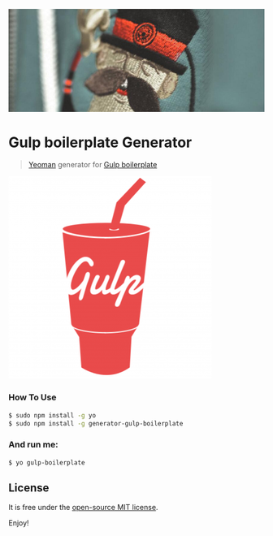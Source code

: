 ![](/yo.png)

# Gulp boilerplate Generator

> [Yeoman](http://yeoman.io/generators/) generator for [Gulp boilerplate](https://github.com/nandomoreirame/gulp-boilerplate)

![](/gulp.png)

### How To Use

```bash
$ sudo npm install -g yo
$ sudo npm install -g generator-gulp-boilerplate
```

### And run me:

```bash
$ yo gulp-boilerplate
```

## License

It is free under the [open-source MIT license](/LICENSE).

Enjoy!

